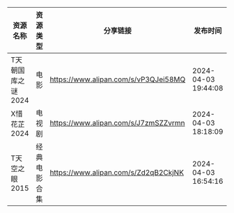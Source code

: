 | 资源名称        | 资源类型   | 分享链接                                 | 发布时间                |
| ----------- | ------ | ------------------------------------ | ------------------- |
| T天朝国库之谜2024 | 电影     | https://www.alipan.com/s/vP3QJei58MQ | 2024-04-03 19:44:08 |
| X惜花芷2024    | 电视剧    | https://www.alipan.com/s/J7zmSZZvrmn | 2024-04-03 18:18:09 |
| T天空之眼2015   | 经典电影合集 | https://www.alipan.com/s/Zd2qB2CkjNK | 2024-04-03 16:54:16 |

